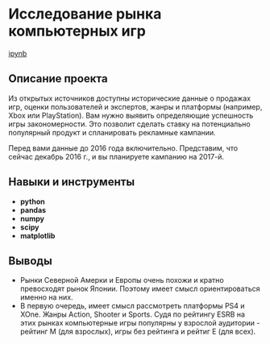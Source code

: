 # Исследование рынка компьютерных игр

[ipynb](https://github.com/NickMesch/Practicum/blob/main/Computer%20games/Computer_games.ipynb)

## Описание проекта

Из открытых источников доступны исторические данные о продажах игр, оценки пользователей и экспертов, жанры и платформы (например, Xbox или PlayStation). Вам нужно выявить определяющие успешность игры закономерности. Это позволит сделать ставку на потенциально популярный продукт и спланировать рекламные кампании.

Перед вами данные до 2016 года включительно. Представим, что сейчас декабрь 2016 г., и вы планируете кампанию на 2017-й.


## Навыки и инструменты

- **python**
- **pandas**
- **numpy**
- **scipy**
- **matplotlib**

## 

## Выводы

- Рынки Северной Амерки и Европы очень похожи и кратно превосходят рынок Японии. Поэтому имеет смысл ориентироваться именно на них.
- В первую очередь, имеет смысл рассмотреть платформы PS4 и XOne. Жанры Action, Shooter и Sports. Судя по рейтингу ESRB на этих рынках компьютерные игры популярны у взрослой аудитории - рейтинг M (для взрослых), игры без рейтинга и рейтиг E (для всех).
